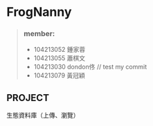FrogNanny
===
> ### member:
> + 104213052 鍾家蓉
> + 104213055 蕭棋文
> + 104213030 dondon佟 // test my commit
> + 104213079 黃冠穎

## PROJECT
生態資料庫（上傳、瀏覽）
